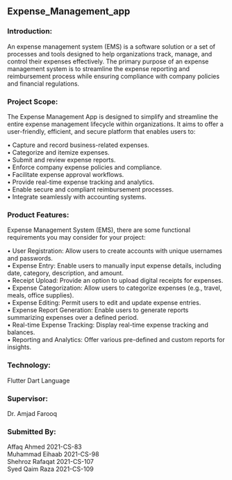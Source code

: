 ## Expense_Management_app

### Introduction:
An expense management system (EMS) is a software solution or a set of processes and tools designed to help organizations track, manage, and control their expenses effectively. The primary purpose of an expense management system is to streamline the expense reporting and reimbursement process while ensuring compliance with company policies and financial regulations.

### Project Scope:
The Expense Management App is designed to simplify and streamline the entire expense management lifecycle within organizations. It aims to offer a user-friendly, efficient, and secure platform that enables users to:

•	Capture and record business-related expenses.   
•	Categorize and itemize expenses.  
•	Submit and review expense reports.  
•	Enforce company expense policies and compliance.  
•	Facilitate expense approval workflows.  
•	Provide real-time expense tracking and analytics.  
•	Enable secure and compliant reimbursement processes.  
•	Integrate seamlessly with accounting systems.  

### Product Features:
Expense Management System (EMS), there are some functional requirements you may consider for your project:

•	User Registration: Allow users to create accounts with unique usernames and passwords.  
•	Expense Entry: Enable users to manually input expense details, including date, category, description, and amount.  
•	Receipt Upload: Provide an option to upload digital receipts for expenses.  
•	Expense Categorization: Allow users to categorize expenses (e.g., travel, meals, office supplies).  
•	Expense Editing: Permit users to edit and update expense entries.  
•	Expense Report Generation: Enable users to generate reports summarizing expenses over a defined period.  
•	Real-time Expense Tracking: Display real-time expense tracking and balances.  
•	Reporting and Analytics: Offer various pre-defined and custom reports for insights.  

### Technology:  
Flutter 
Dart Language

### Supervisor: 
Dr. Amjad Farooq
### Submitted By:
Affaq Ahmed          2021-CS-83  
Muhammad Eihaab      2021-CS-98  
Shehroz Rafaqat      2021-CS-107  
Syed Qaim Raza       2021-CS-109  





